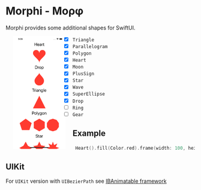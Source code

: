 # Morphi - Μορφ

Morphi provides some additional shapes for SwiftUI.

<img align="left" hspace="20" src="/Example/Screen.png" alt="Screen shot" height="300">

- [x] `Triangle`
- [x] `Parallelogram`
- [x] `Polygon`
- [x] `Heart`
- [x] `Moon`
- [x] `PlusSign`
- [x] `Star`
- [x] `Wave`
- [x] `SuperEllipse`
- [x] `Drop`
- [ ] `Ring`
- [ ] `Gear`

## Example

```swift
 Heart().fill(Color.red).frame(width: 100, height: 100)
```

## UIKit

For `UIKit` version with `UIBezierPath` see [IBAnimatable framework](https://github.com/IBAnimatable/IBAnimatable/)
